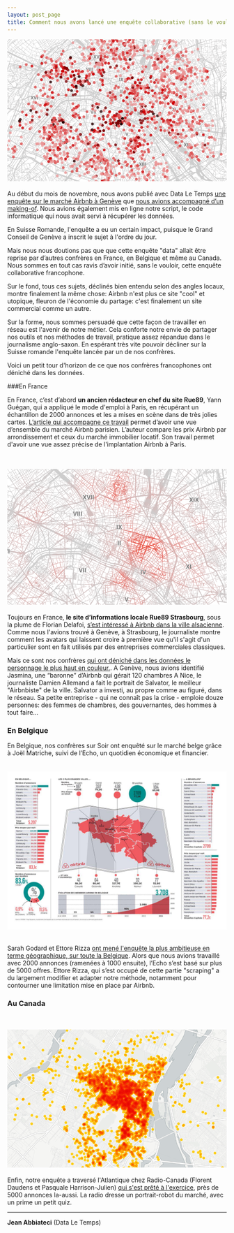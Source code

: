 ```yaml
---
layout: post_page
title: Comment nous avons lancé une enquête collaborative (sans le vouloir)
---
```

<meta property="og:title" content="Comment nous avons lancé une enquête collaborative (sans le vouloir)" />



![carte](/img/bnb2.png)
<br><br>
Au début du mois de novembre, nous avons publié avec Data Le Temps [une enquête sur le marché Airbnb à Genève](http://t.co/a0KrfqBX6b) que [nous avions accompagné d’un making-of](http://dataletemps.github.io/2014/11/09/airbnb.html). Nous avions également mis en ligne notre script, le code informatique qui nous avait servi à récupérer les données.  

En Suisse Romande, l'enquête a eu un certain impact, puisque le Grand Conseil de Genève a inscrit le sujet à l'ordre du jour. 

Mais nous nous doutions pas que que cette enquête "data" allait être reprise par d’autres confrères en France, en Belgique et même au Canada. Nous sommes en tout cas ravis d’avoir initié, sans le vouloir, cette enquête collaborative francophone. 

Sur le fond, tous ces sujets, déclinés bien entendu selon des angles locaux, montre finalement la même chose: Airbnb n'est plus ce site "cool" et utopique, fleuron de l'économie du partage: c'est finalement un site commercial comme un autre. 

Sur la forme, nous sommes persuadé que cette façon de travailler en réseau est l'avenir de notre métier. Cela conforte notre envie de partager nos outils et nos méthodes de travail, pratique assez répandue dans le journalisme anglo-saxon. En espérant très vite pouvoir décliner sur la Suisse romande l'enquête lancée par un de nos confrères. 

Voici un petit tour d'horizon de ce que nos confrères francophones ont déniché dans les données. 

###En France

En France, c’est d’abord <b>un ancien rédacteur en chef du site Rue89</b>, Yann Guégan, qui a appliqué le mode d'emploi à Paris, en récupérant un échantillon de 2000 annonces et les a mises en scène dans de très jolies cartes. [L’article qui accompagne ce travail](http://dansmonlabo.com/2014/11/24/airbnb-la-carte-des-prix-de-location-a-paris-et-ce-quon-y-apprend-415/) permet d’avoir une vue d’ensemble du marché Airbnb parisien. L’auteur compare les prix Airbnb par arrondissement et ceux du marché immobilier locatif. Son travail permet d'avoir une vue assez précise de l'implantation Airbnb à Paris.

<br><br>
![carte](/img/bnb4.png)
<br><br>
Toujours en France, <b>le site d’informations locale Rue89 Strasbourg</b>, sous la plume de Florian Delafoi, [s’est intéressé à Airbnb dans la ville alsacienne](http://dansmonlabo.com/2014/11/24/airbnb-la-carte-des-prix-de-location-a-paris-et-ce-quon-y-apprend-415/). Comme nous l'avions trouvé à Genève, à Strasbourg, le journaliste montre comment les avatars qui laissent croire à première vue qu'il s'agit d'un particulier sont en fait utilisés par des entreprises commerciales classiques.

Mais ce sont nos confrères [qui ont déniché dans les données le personnage le plus haut en couleur.](http://www.nicematin.com/nice/infographie-comment-airbnb-est-passe-dune-utopie-a-un-big-business-a-nice.2036490.html). A Genève, nous avions identifié Jasmina, une “baronne” d’Airbnb qui gérait 120 chambres  A Nice, le journaliste Damien Allemand a fait le portrait de Salvator, le meilleur "Airbnbiste" de la ville. Salvator a investi, au propre comme au figuré, dans le réseau. Sa petite entreprise - qui ne connaît pas la crise - emploie douze personnes: des femmes de chambres, des gouvernantes, des hommes à tout faire...  

### En Belgique

En Belgique, nos confrères sur Soir ont enquêté sur le marché belge grâce à Joël Matriche, suivi de l’Echo, un quotidien économique et financier.  
<br><br>
![carte](/img/bnb1.jpg)
<br><br>


Sarah Godard et Ettore Rizza  [ont mené  l'enquête la plus ambitieuse en terme géographique, sur toute la Belgique](http://www.lecho.be/detail.art?a=9576013&n=3011&ckc=1). Alors que nous avions travaillé avec 2000 annonces (ramenées à 1000 ensuite), l’Echo s’est basé sur plus de 5000 offres. Ettore Rizza, qui s’est occupé de cette partie "scraping" a du largement modifier et adapter notre méthode, notamment pour contourner une limitation mise en place par Airbnb. 


### Au Canada

<br><br>
![carte](/img/bnb5.png)
<br><br>
Enfin, notre enquête a traversé l'Atlantique chez Radio-Canada (Florent Daudens et Pasquale Harrison-Julien) [qui s'est prêté à l'exercice](http://ici.radio-canada.ca/regions/montreal/2014/12/10/002-un-portrait-airbnb-locateurs-montreal-hebergement-legal-illegal.shtml), près de 5000 annonces la-aussi. La radio dresse un portrait-robot du marché, avec un prime un petit quiz. 





----------------------

**Jean Abbiateci** (Data Le Temps)
